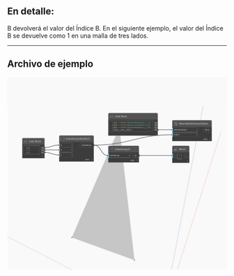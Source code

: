 ## En detalle:
B devolverá el valor del Índice B. En el siguiente ejemplo, el valor del Índice B se devuelve como 1 en una malla de tres lados.
___
## Archivo de ejemplo

![B](./Autodesk.DesignScript.Geometry.IndexGroup.B_img.jpg)

